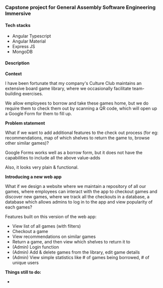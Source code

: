<h3>Capstone project for General Assembly Software Engineering Immersive</h3>
<h4>Tech stacks</h4>
<ul>
  <li>Angular Typescript</li>
  <li>Angular Material</li>
  <li>Express JS</li>
  <li>MongoDB</li>
</ul>
<h4>Description</h4>
<b>Context</b>
<p>I have been fortunate that my company's Culture Club maintains an extensive board game library, where we occasionally facilitate team-building exercises.</p>
<p>We allow employees to borrow and take these games home, but we do require them to check them out by scanning a QR code, which will open up a Google Form for them to fill up.</p>

<b>Problem statement</b>
<p>What if we want to add additional features to the check out process (for eg: recommendations, map of which shelves to return the game to, browse other similar games)?</p>
<p>Google Forms works well as a borrow form, but it does not have the capabilities to include all the above value-adds</p>
<p>Also, it looks very plain & functional.</p>
<b>Introducing a new web app</b>
<p>What if we design a website where we maintain a repository of all our games, where employees can interact with the app to checkout games and discover new games, where we track all the checkouts in a database, a database which allows admins to log in to the app and view popularity of each games?</p>
<p>Features built on this version of the web app:</p>
<ul>
  <li>View list of all games (with filters)</li>
  <li>Checkout a game</li>
  <li>View recommendations on similar games</li>
  <li>Return a game, and then view which shelves to return it to</li>
  <li>(Admin) Login function</li>
  <li>(Admin) Add & delete games from the library, edit game details</li>
  <li>(Admin) View simple statistics like # of games being borrowed, # of unique users</li>
</ul>
<b>Things still to do:</b>
<p>
<ul>
  <li></li>
</ul>
</p>
